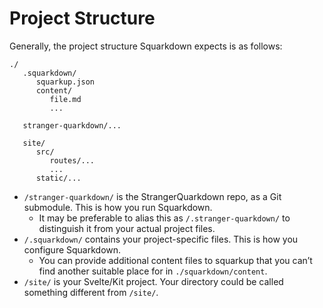 # Project Structure
<!-- #SQUARK live!
| dest = docs/walkthrough/project-structure
| update = 2025 November 1
-->

Generally, the project structure Squarkdown expects is as follows:

```
./
   .squarkdown/
      squarkup.json
      content/
         file.md
         ...

   stranger-quarkdown/...

   site/
      src/
         routes/...
         ...
      static/...
```

- `/stranger-quarkdown/` is the StrangerQuarkdown repo, as a Git submodule. This is how you run Squarkdown.
  - It may be preferable to alias this as `/.stranger-quarkdown/` to distinguish it from your actual project files.
- `/.squarkdown/` contains your project-specific files. This is how you configure Squarkdown.
  - You can provide additional content files to squarkup that you can’t find another suitable place for in `./squarkdown/content`.
- `/site/` is your Svelte/Kit project. Your directory could be called something different from `/site/`.
